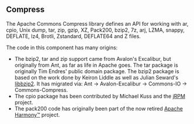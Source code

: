 ## **Compress**

The Apache Commons Compress library defines an API for working with ar, cpio, Unix dump, tar, zip, gzip, XZ, Pack200, bzip2, 7z, arj, LZMA, snappy, DEFLATE, lz4, Brotli, Zstandard, DEFLATE64 and Z files.

The code in this component has many origins:

- The bzip2, tar and zip support came from Avalon's Excalibur, but originally from Ant, as far as life in Apache goes. The tar package is originally Tim Endres' public domain package. The bzip2 package is based on the work done by Keiron Liddle as well as Julian Seward's [libbzip2](http://www.bzip.org/index.html). It has migrated via:
  Ant -> Avalon-Excalibur -> Commons-IO -> Commons-Compress.
- The cpio package has been contributed by Michael Kuss and the [jRPM](http://jrpm.sourceforge.net/) project.
- The pack200 code has originally been part of the now retired [Apache Harmony™](https://harmony.apache.org/) project.